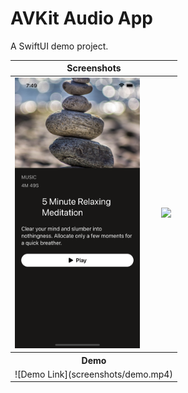 # AVKit Audio App

A SwiftUI demo project.

<table>
<thead>
   <tr>
        <th colspan="2"><div align="center">Screenshots</div></th>
  </tr>
</thead>
<tbody>
  <tr>
        <td>
         <img src="screenshots/screenshot1.png" width="200"> 
        </td>
        <td>
          <img src="screenshots/screenshot2.png" width="200">
        </td>
  </tr>
  <tr> 
     <th colspan="2">
     <div align="center">
        <b>Demo</b>
</div>
</th>
  </tr>
  <tr>
     <td colspan="3"> ![Demo Link](screenshots/demo.mp4) </td>
  </tr>
</tbody>
</table>
